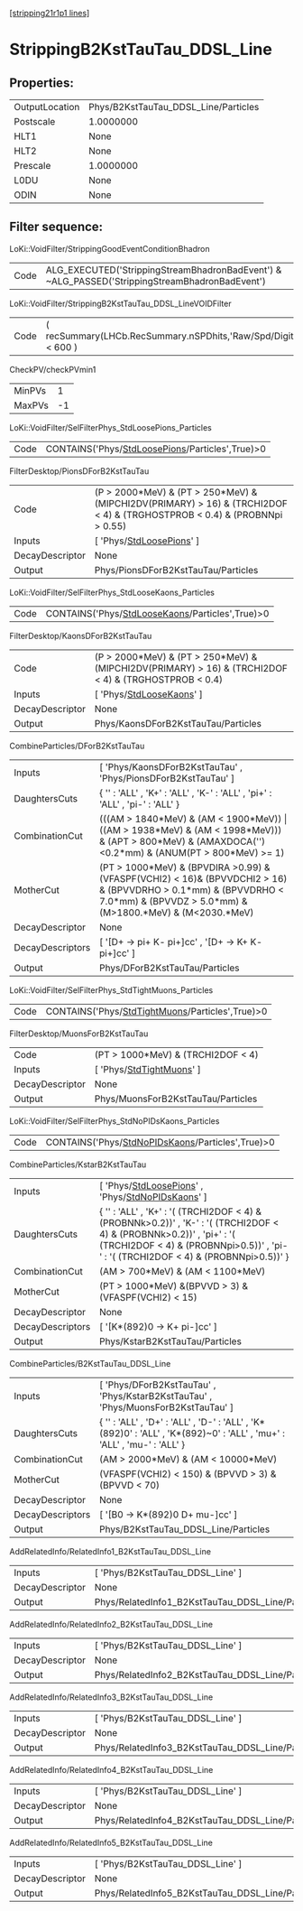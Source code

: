 [[stripping21r1p1 lines]](./stripping21r1p1-index)

# StrippingB2KstTauTau_DDSL_Line

## Properties:

|                |                                      |
|----------------|--------------------------------------|
| OutputLocation | Phys/B2KstTauTau_DDSL_Line/Particles |
| Postscale      | 1.0000000                            |
| HLT1           | None                                 |
| HLT2           | None                                 |
| Prescale       | 1.0000000                            |
| L0DU           | None                                 |
| ODIN           | None                                 |

## Filter sequence:

LoKi::VoidFilter/StrippingGoodEventConditionBhadron

|      |                                                                                                |
|------|------------------------------------------------------------------------------------------------|
| Code | ALG_EXECUTED('StrippingStreamBhadronBadEvent') & ~ALG_PASSED('StrippingStreamBhadronBadEvent') |

LoKi::VoidFilter/StrippingB2KstTauTau_DDSL_LineVOIDFilter

|      |                                                                  |
|------|------------------------------------------------------------------|
| Code | ( recSummary(LHCb.RecSummary.nSPDhits,'Raw/Spd/Digits') \< 600 ) |

CheckPV/checkPVmin1

|        |     |
|--------|-----|
| MinPVs | 1   |
| MaxPVs | -1  |

LoKi::VoidFilter/SelFilterPhys_StdLoosePions_Particles

|      |                                                                                                     |
|------|-----------------------------------------------------------------------------------------------------|
| Code | CONTAINS('Phys/[StdLoosePions](./stripping21r1p1-commonparticles-stdloosepions)/Particles',True)\>0 |

FilterDesktop/PionsDForB2KstTauTau

|                 |                                                                                                                                 |
|-----------------|---------------------------------------------------------------------------------------------------------------------------------|
| Code            | (P \> 2000\*MeV) & (PT \> 250\*MeV) & (MIPCHI2DV(PRIMARY) \> 16) & (TRCHI2DOF \< 4) & (TRGHOSTPROB \< 0.4) & (PROBNNpi \> 0.55) |
| Inputs          | [ 'Phys/[StdLoosePions](./stripping21r1p1-commonparticles-stdloosepions)' ]                                                   |
| DecayDescriptor | None                                                                                                                            |
| Output          | Phys/PionsDForB2KstTauTau/Particles                                                                                             |

LoKi::VoidFilter/SelFilterPhys_StdLooseKaons_Particles

|      |                                                                                                     |
|------|-----------------------------------------------------------------------------------------------------|
| Code | CONTAINS('Phys/[StdLooseKaons](./stripping21r1p1-commonparticles-stdloosekaons)/Particles',True)\>0 |

FilterDesktop/KaonsDForB2KstTauTau

|                 |                                                                                                            |
|-----------------|------------------------------------------------------------------------------------------------------------|
| Code            | (P \> 2000\*MeV) & (PT \> 250\*MeV) & (MIPCHI2DV(PRIMARY) \> 16) & (TRCHI2DOF \< 4) & (TRGHOSTPROB \< 0.4) |
| Inputs          | [ 'Phys/[StdLooseKaons](./stripping21r1p1-commonparticles-stdloosekaons)' ]                              |
| DecayDescriptor | None                                                                                                       |
| Output          | Phys/KaonsDForB2KstTauTau/Particles                                                                        |

CombineParticles/DForB2KstTauTau

|                  |                                                                                                                                                                                           |
|------------------|-------------------------------------------------------------------------------------------------------------------------------------------------------------------------------------------|
| Inputs           | [ 'Phys/KaonsDForB2KstTauTau' , 'Phys/PionsDForB2KstTauTau' ]                                                                                                                           |
| DaughtersCuts    | { '' : 'ALL' , 'K+' : 'ALL' , 'K-' : 'ALL' , 'pi+' : 'ALL' , 'pi-' : 'ALL' }                                                                                                              |
| CombinationCut   | (((AM \> 1840\*MeV) & (AM \< 1900\*MeV)) \| ((AM \> 1938\*MeV) & (AM \< 1998\*MeV))) & (APT \> 800\*MeV) & (AMAXDOCA('') \<0.2\*mm) & (ANUM(PT \> 800\*MeV) \>= 1)                        |
| MotherCut        | (PT \> 1000\*MeV) & (BPVDIRA \>0.99) & (VFASPF(VCHI2) \< 16)& (BPVVDCHI2 \> 16) & (BPVVDRHO \> 0.1\*mm) & (BPVVDRHO \< 7.0\*mm) & (BPVVDZ \> 5.0\*mm) & (M\>1800.\*MeV) & (M\<2030.\*MeV) |
| DecayDescriptor  | None                                                                                                                                                                                      |
| DecayDescriptors | [ '[D+ -\> pi+ K- pi+]cc' , '[D+ -\> K+ K- pi+]cc' ]                                                                                                                                |
| Output           | Phys/DForB2KstTauTau/Particles                                                                                                                                                            |

LoKi::VoidFilter/SelFilterPhys_StdTightMuons_Particles

|      |                                                                                                     |
|------|-----------------------------------------------------------------------------------------------------|
| Code | CONTAINS('Phys/[StdTightMuons](./stripping21r1p1-commonparticles-stdtightmuons)/Particles',True)\>0 |

FilterDesktop/MuonsForB2KstTauTau

|                 |                                                                               |
|-----------------|-------------------------------------------------------------------------------|
| Code            | (PT \> 1000\*MeV) & (TRCHI2DOF \< 4)                                          |
| Inputs          | [ 'Phys/[StdTightMuons](./stripping21r1p1-commonparticles-stdtightmuons)' ] |
| DecayDescriptor | None                                                                          |
| Output          | Phys/MuonsForB2KstTauTau/Particles                                            |

LoKi::VoidFilter/SelFilterPhys_StdNoPIDsKaons_Particles

|      |                                                                                                       |
|------|-------------------------------------------------------------------------------------------------------|
| Code | CONTAINS('Phys/[StdNoPIDsKaons](./stripping21r1p1-commonparticles-stdnopidskaons)/Particles',True)\>0 |

CombineParticles/KstarB2KstTauTau

|                  |                                                                                                                                                                                                                    |
|------------------|--------------------------------------------------------------------------------------------------------------------------------------------------------------------------------------------------------------------|
| Inputs           | [ 'Phys/[StdLoosePions](./stripping21r1p1-commonparticles-stdloosepions)' , 'Phys/[StdNoPIDsKaons](./stripping21r1p1-commonparticles-stdnopidskaons)' ]                                                          |
| DaughtersCuts    | { '' : 'ALL' , 'K+' : '( (TRCHI2DOF \< 4) & (PROBNNk\>0.2))' , 'K-' : '( (TRCHI2DOF \< 4) & (PROBNNk\>0.2))' , 'pi+' : '( (TRCHI2DOF \< 4) & (PROBNNpi\>0.5))' , 'pi-' : '( (TRCHI2DOF \< 4) & (PROBNNpi\>0.5))' } |
| CombinationCut   | (AM \> 700\*MeV) & (AM \< 1100\*MeV)                                                                                                                                                                               |
| MotherCut        | (PT \> 1000\*MeV) &(BPVVD \> 3) & (VFASPF(VCHI2) \< 15)                                                                                                                                                            |
| DecayDescriptor  | None                                                                                                                                                                                                               |
| DecayDescriptors | [ '[K\*(892)0 -\> K+ pi-]cc' ]                                                                                                                                                                                 |
| Output           | Phys/KstarB2KstTauTau/Particles                                                                                                                                                                                    |

CombineParticles/B2KstTauTau_DDSL_Line

|                  |                                                                                                                           |
|------------------|---------------------------------------------------------------------------------------------------------------------------|
| Inputs           | [ 'Phys/DForB2KstTauTau' , 'Phys/KstarB2KstTauTau' , 'Phys/MuonsForB2KstTauTau' ]                                       |
| DaughtersCuts    | { '' : 'ALL' , 'D+' : 'ALL' , 'D-' : 'ALL' , 'K\*(892)0' : 'ALL' , 'K\*(892)~0' : 'ALL' , 'mu+' : 'ALL' , 'mu-' : 'ALL' } |
| CombinationCut   | (AM \> 2000\*MeV) & (AM \< 10000\*MeV)                                                                                    |
| MotherCut        | (VFASPF(VCHI2) \< 150) & (BPVVD \> 3) & (BPVVD \< 70)                                                                     |
| DecayDescriptor  | None                                                                                                                      |
| DecayDescriptors | [ '[B0 -\> K\*(892)0 D+ mu-]cc' ]                                                                                     |
| Output           | Phys/B2KstTauTau_DDSL_Line/Particles                                                                                      |

AddRelatedInfo/RelatedInfo1_B2KstTauTau_DDSL_Line

|                 |                                                   |
|-----------------|---------------------------------------------------|
| Inputs          | [ 'Phys/B2KstTauTau_DDSL_Line' ]                |
| DecayDescriptor | None                                              |
| Output          | Phys/RelatedInfo1_B2KstTauTau_DDSL_Line/Particles |

AddRelatedInfo/RelatedInfo2_B2KstTauTau_DDSL_Line

|                 |                                                   |
|-----------------|---------------------------------------------------|
| Inputs          | [ 'Phys/B2KstTauTau_DDSL_Line' ]                |
| DecayDescriptor | None                                              |
| Output          | Phys/RelatedInfo2_B2KstTauTau_DDSL_Line/Particles |

AddRelatedInfo/RelatedInfo3_B2KstTauTau_DDSL_Line

|                 |                                                   |
|-----------------|---------------------------------------------------|
| Inputs          | [ 'Phys/B2KstTauTau_DDSL_Line' ]                |
| DecayDescriptor | None                                              |
| Output          | Phys/RelatedInfo3_B2KstTauTau_DDSL_Line/Particles |

AddRelatedInfo/RelatedInfo4_B2KstTauTau_DDSL_Line

|                 |                                                   |
|-----------------|---------------------------------------------------|
| Inputs          | [ 'Phys/B2KstTauTau_DDSL_Line' ]                |
| DecayDescriptor | None                                              |
| Output          | Phys/RelatedInfo4_B2KstTauTau_DDSL_Line/Particles |

AddRelatedInfo/RelatedInfo5_B2KstTauTau_DDSL_Line

|                 |                                                   |
|-----------------|---------------------------------------------------|
| Inputs          | [ 'Phys/B2KstTauTau_DDSL_Line' ]                |
| DecayDescriptor | None                                              |
| Output          | Phys/RelatedInfo5_B2KstTauTau_DDSL_Line/Particles |
